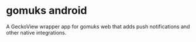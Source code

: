 # gomuks android
A GeckoView wrapper app for gomuks web that adds push notifications and other
native integrations.
